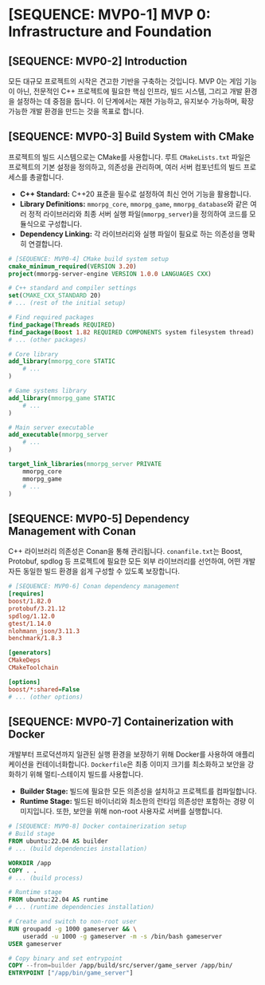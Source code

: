 # [SEQUENCE: MVP0-1] MVP 0: Infrastructure and Foundation

## [SEQUENCE: MVP0-2] Introduction
모든 대규모 프로젝트의 시작은 견고한 기반을 구축하는 것입니다. MVP 0는 게임 기능이 아닌, 전문적인 C++ 프로젝트에 필요한 핵심 인프라, 빌드 시스템, 그리고 개발 환경을 설정하는 데 중점을 둡니다. 이 단계에서는 재현 가능하고, 유지보수 가능하며, 확장 가능한 개발 환경을 만드는 것을 목표로 합니다.

## [SEQUENCE: MVP0-3] Build System with CMake
프로젝트의 빌드 시스템으로는 CMake를 사용합니다. 루트 `CMakeLists.txt` 파일은 프로젝트의 기본 설정을 정의하고, 의존성을 관리하며, 여러 서버 컴포넌트의 빌드 프로세스를 총괄합니다.

*   **C++ Standard:** C++20 표준을 필수로 설정하여 최신 언어 기능을 활용합니다.
*   **Library Definitions:** `mmorpg_core`, `mmorpg_game`, `mmorpg_database`와 같은 여러 정적 라이브러리와 최종 서버 실행 파일(`mmorpg_server`)을 정의하여 코드를 모듈식으로 구성합니다.
*   **Dependency Linking:** 각 라이브러리와 실행 파일이 필요로 하는 의존성을 명확히 연결합니다.

```cmake
# [SEQUENCE: MVP0-4] CMake build system setup
cmake_minimum_required(VERSION 3.20)
project(mmorpg-server-engine VERSION 1.0.0 LANGUAGES CXX)

# C++ standard and compiler settings
set(CMAKE_CXX_STANDARD 20)
# ... (rest of the initial setup)

# Find required packages
find_package(Threads REQUIRED)
find_package(Boost 1.82 REQUIRED COMPONENTS system filesystem thread)
# ... (other packages)

# Core library
add_library(mmorpg_core STATIC
    # ...
)

# Game systems library
add_library(mmorpg_game STATIC
    # ...
)

# Main server executable
add_executable(mmorpg_server
    # ...
)

target_link_libraries(mmorpg_server PRIVATE
    mmorpg_core
    mmorpg_game
    # ...
)
```

## [SEQUENCE: MVP0-5] Dependency Management with Conan
C++ 라이브러리 의존성은 Conan을 통해 관리됩니다. `conanfile.txt`는 Boost, Protobuf, spdlog 등 프로젝트에 필요한 모든 외부 라이브러리를 선언하여, 어떤 개발자든 동일한 빌드 환경을 쉽게 구성할 수 있도록 보장합니다.

```ini
# [SEQUENCE: MVP0-6] Conan dependency management
[requires]
boost/1.82.0
protobuf/3.21.12
spdlog/1.12.0
gtest/1.14.0
nlohmann_json/3.11.3
benchmark/1.8.3

[generators]
CMakeDeps
CMakeToolchain

[options]
boost/*:shared=False
# ... (other options)
```

## [SEQUENCE: MVP0-7] Containerization with Docker
개발부터 프로덕션까지 일관된 실행 환경을 보장하기 위해 Docker를 사용하여 애플리케이션을 컨테이너화합니다. `Dockerfile`은 최종 이미지 크기를 최소화하고 보안을 강화하기 위해 멀티-스테이지 빌드를 사용합니다.

*   **Builder Stage:** 빌드에 필요한 모든 의존성을 설치하고 프로젝트를 컴파일합니다.
*   **Runtime Stage:** 빌드된 바이너리와 최소한의 런타임 의존성만 포함하는 경량 이미지입니다. 또한, 보안을 위해 non-root 사용자로 서버를 실행합니다.

```dockerfile
# [SEQUENCE: MVP0-8] Docker containerization setup
# Build stage
FROM ubuntu:22.04 AS builder
# ... (build dependencies installation)

WORKDIR /app
COPY . .
# ... (build process)

# Runtime stage
FROM ubuntu:22.04 AS runtime
# ... (runtime dependencies installation)

# Create and switch to non-root user
RUN groupadd -g 1000 gameserver && \
    useradd -u 1000 -g gameserver -m -s /bin/bash gameserver
USER gameserver

# Copy binary and set entrypoint
COPY --from=builder /app/build/src/server/game_server /app/bin/
ENTRYPOINT ["/app/bin/game_server"]
```
